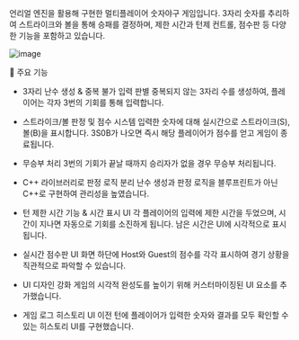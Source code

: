 언리얼 엔진을 활용해 구현한 멀티플레이어 숫자야구 게임입니다.
3자리 숫자를 추리하여 스트라이크와 볼을 통해 승패를 결정하며, 제한 시간과 턴제 컨트롤, 점수판 등 다양한 기능을 포함하고 있습니다.

![image](https://github.com/user-attachments/assets/27fb7229-9c58-4e2f-843c-4f1d4c22b1ec)

📌 주요 기능
- 3자리 난수 생성 & 중복 불가 입력 판별
중복되지 않는 3자리 수를 생성하여, 플레이어는 각자 3번의 기회를 통해 입력합니다.

- 스트라이크/볼 판정 및 점수 시스템
입력한 숫자에 대해 실시간으로 스트라이크(S), 볼(B)을 표시합니다.
3S0B가 나오면 즉시 해당 플레이어가 점수를 얻고 게임이 종료됩니다.

- 무승부 처리
3번의 기회가 끝날 때까지 승리자가 없을 경우 무승부 처리됩니다.

- C++ 라이브러리로 판정 로직 분리
난수 생성과 판정 로직을 블루프린트가 아닌 C++로 구현하여 관리성을 높였습니다.

- 턴 제한 시간 기능 & 시간 표시 UI
각 플레이어의 입력에 제한 시간을 두었으며, 시간이 지나면 자동으로 기회를 소진하게 됩니다.
남은 시간은 UI에 시각적으로 표시됩니다.

- 실시간 점수판 UI
화면 하단에 Host와 Guest의 점수를 각각 표시하여 경기 상황을 직관적으로 파악할 수 있습니다.

- UI 디자인 강화
게임의 시각적 완성도를 높이기 위해 커스터마이징된 UI 요소를 추가했습니다.

- 게임 로그 히스토리 UI
이전 턴에 플레이어가 입력한 숫자와 결과를 모두 확인할 수 있는 히스토리 UI를 구현했습니다.
